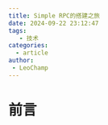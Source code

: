 ```yaml
---
title: Simple RPC的搭建之旅
date: 2024-09-22 23:12:47
tags:
   - 技术
categories:
  - article
author:
 - LeoChamp
---
```




# 前言


